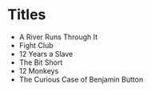 # Titles

* A River Runs Through It
* Fight Club
* 12 Years a Slave
* The Bit Short
* 12 Monkeys
* The Curious Case of Benjamin Button
